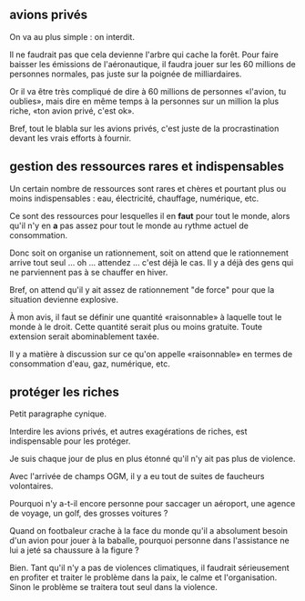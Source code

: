 

## avions privés

On va au plus simple : on interdit.

Il ne faudrait pas que cela devienne l'arbre qui cache la forêt. Pour faire baisser les émissions de l'aéronautique, il faudra jouer sur les 60 millions de personnes normales, pas juste sur la poignée de milliardaires.

Or il va être très compliqué de dire à 60 millions de personnes «l'avion, tu oublies», mais dire en même temps à la personnes sur un million la plus riche, «ton avion privé, c'est ok».

Bref, tout le blabla sur les avions privés, c'est juste de la procrastination devant les vrais efforts à fournir.


## gestion des ressources rares et indispensables

Un certain nombre de ressources sont rares et chères et pourtant plus ou moins indispensables : eau, électricité, chauffage, numérique, etc.

Ce sont des ressources pour lesquelles il en **faut** pour tout le monde, alors qu'il n'y en **a** pas assez pour tout le monde au rythme actuel de consommation.

Donc soit on organise un rationnement, soit on attend que le rationnement arrive tout seul ... oh ... attendez ... c'est déjà le cas. Il y a déjà des gens qui ne parviennent pas à se chauffer en hiver.

Bref, on attend qu'il y ait assez de rationnement "de force" pour que la situation devienne explosive.


À mon avis, il faut se définir une quantité «raisonnable» à laquelle tout le monde à le droit. Cette quantité serait plus ou moins gratuite. Toute extension serait abominablement taxée.

Il y a matière à discussion sur ce qu'on appelle «raisonnable» en termes de consommation d'eau, gaz, numérique, etc.


## protéger les riches

Petit paragraphe cynique. 

Interdire les avions privés, et autres exagérations de riches, est indispensable pour les protéger.

Je suis chaque jour de plus en plus étonné qu'il n'y ait pas plus de violence.

Avec l'arrivée de champs OGM, il y a eu tout de suites de faucheurs volontaires.

Pourquoi n'y a-t-il encore personne pour saccager un aéroport, une agence de voyage, un golf, des grosses voitures ?

Quand on footbaleur crache à la face du monde qu'il a absolument besoin d'un avion pour jouer à la baballe, pourquoi personne dans l'assistance ne lui a jeté sa chaussure à la figure ?

Bien. Tant qu'il n'y a pas de violences climatiques, il faudrait sérieusement en profiter et traiter le problème dans la paix, le calme et l'organisation. Sinon le problème se traitera tout seul dans la violence.
